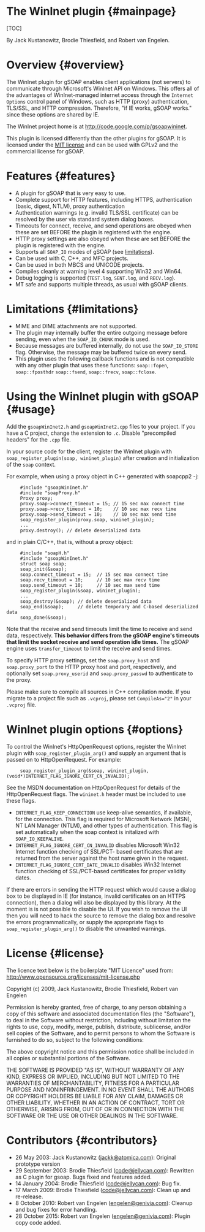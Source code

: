 
The WinInet plugin                                                   {#mainpage}
==================

[TOC]

By Jack Kustanowitz, Brodie Thiesfield, and Robert van Engelen.


Overview                                                             {#overview}
========

The WinInet plugin for gSOAP enables client applications (not servers) to
communicate through Microsoft's WinInet API on Windows. This offers all of the
advantages of WinInet-managed internet access through the `Internet Options`
control panel of Windows, such as HTTP (proxy) authentication, TLS/SSL, and
HTTP compression.  Therefore, "if IE works, gSOAP works." since these options
are shared by IE.

The WinInet project home is at <http://code.google.com/p/gsoapwininet>.

This plugin is licensed differently than the other plugins for gSOAP. It is
licensed under the [MIT license](#license) and can be used with GPLv2 and the
commercial license for gSOAP.


Features                                                             {#features}
========

- A plugin for gSOAP that is very easy to use.
- Complete support for HTTP features, including HTTPS, authentication (basic,
  digest, NTLM), proxy authentication
- Authentication warnings (e.g. invalid TLS/SSL certificate) can be resolved by
  the user via standard system dialog boxes.
- Timeouts for connect, receive, and send operations are obeyed when these are
  set BEFORE the plugin is registered with the engine.
- HTTP proxy settings are also obeyed when these are set BEFORE the plugin is
  registered with the engine.
- Supports all `SOAP_IO` modes of gSOAP (see [limitations](#limitations)).
- Can be used with C, C++, and MFC projects.
- Can be used in both MBCS and UNICODE projects.
- Compiles cleanly at warning level 4 supporting Win32 and Win64.
- Debug logging is supported (`TEST.log`, `SENT.log`, and `RECV.log`).
- MT safe and supports multiple threads, as usual with gSOAP clients.


Limitations                                                       {#limitations}
===========

- MIME and DIME attachments are not supported.
- The plugin may internally buffer the entire outgoing message before sending,
  even when the `SOAP_IO_CHUNK` mode is used.
- Because messages are buffered internally, do not use the `SOAP_IO_STORE`
  flag. Otherwise, the message may be buffered twice on every send.
- This plugin uses the following callback functions and is not compatible with
  any other plugin that uses these functions: `soap::fopen`, `soap::fposthdr`
  `soap::fsend`, `soap::frecv`, `soap::fclose`.


Using the WinInet plugin with gSOAP                                     {#usage}
===================================

Add the `gsoapWinInet2.h` and `gsoapWinInet2.cpp` files to your project. If you 
have a C project, change the extension to `.c`. Disable "precompiled headers"
for the `.cpp` file.

In your source code for the client, register the WinInet plugin with
`soap_register_plugin(soap, wininet_plugin)` after creation and initialization
of the `soap` context.

For example, when using a proxy object in C++ generated with soapcpp2 -j:

~~~~~~~~~~~~~~~~~~~~~~~~~~~~~~~~~~~~~~~~~~~~~~~~~~~~~~~~~~~~~~~~~~~~~~~~~~~~~~~~{.cpp}
     #include "gsoapWinInet.h"
     #include "soapProxy.h"
     Proxy proxy;
     proxy.soap->connect_timeout = 15; // 15 sec max connect time
     proxy.soap->recv_timeout = 10;    // 10 sec max recv time
     proxy.soap->send_timeout = 10;    // 10 sec max send time
     soap_register_plugin(proxy.soap, wininet_plugin);
     ...
     proxy.destroy(); // delete deserialized data
~~~~~~~~~~~~~~~~~~~~~~~~~~~~~~~~~~~~~~~~~~~~~~~~~~~~~~~~~~~~~~~~~~~~~~~~~~~~~~~~

and in plain C/C++, that is, without a proxy object:

~~~~~~~~~~~~~~~~~~~~~~~~~~~~~~~~~~~~~~~~~~~~~~~~~~~~~~~~~~~~~~~~~~~~~~~~~~~~~~~~{.cpp}
     #include "soapH.h"
     #include "gsoapWinInet.h"
     struct soap soap;
     soap_init(&soap);
     soap.connect_timeout = 15;  // 15 sec max connect time
     soap.recv_timeout = 10;     // 10 sec max recv time
     soap.send_timeout = 10;     // 10 sec max send time
     soap_register_plugin(&soap, wininet_plugin);
     ...
     soap_destroy(&soap); // delete deserialized data
     soap_end(&soap);     // delete temporary and C-based deserialized data
     soap_done(&soap);
~~~~~~~~~~~~~~~~~~~~~~~~~~~~~~~~~~~~~~~~~~~~~~~~~~~~~~~~~~~~~~~~~~~~~~~~~~~~~~~~

Note that the receive and send timeouts limit the time to receive and send
data, respectively.  **This behavior differs from the gSOAP engine's timeouts
that limit the socket receive and send operation idle times.**  The gSOAP
engine uses `transfer_timeout` to limit the receive and send times.

To specify HTTP proxy settings, set the `soap.proxy_host` and `soap.proxy_port`
to the HTTP proxy host and port, respectively, and optionally set
`soap.proxy_userid` and `soap.proxy_passwd` to authenticate to the proxy.

Please make sure to compile all sources in C++ compilation mode. If you migrate
to a project file such as `.vcproj`, please set `CompileAs="2"` in your
`.vcproj` file.


WinInet plugin options                                                {#options}
======================

To control the WinInet's HttpOpenRequest options, register the WinInet plugin
with `soap_register_plugin_arg()` and supply an argument that is passed on to
HttpOpenRequest. For example:

~~~~~~~~~~~~~~~~~~~~~~~~~~~~~~~~~~~~~~~~~~~~~~~~~~~~~~~~~~~~~~~~~~~~~~~~~~~~~~~~{.cpp}
     soap_register_plugin_arg(&soap, wininet_plugin, (void*)INTERNET_FLAG_IGNORE_CERT_CN_INVALID);
~~~~~~~~~~~~~~~~~~~~~~~~~~~~~~~~~~~~~~~~~~~~~~~~~~~~~~~~~~~~~~~~~~~~~~~~~~~~~~~~

See the MSDN documentation on HttpOpenRequest for details of the
HttpOpenRequest flags. The `wininet.h` header must be included to use these
flags.

- `INTERNET_FLAG_KEEP_CONNECTION` use keep-alive semantics, if available, for
  the connection. This flag is required for Microsoft Network (MSN), NT LAN
  Manager (NTLM), and other types of authentication. This flag is set
  automatically when the soap context is initalized with `SOAP_IO_KEEPALIVE`.
- `INTERNET_FLAG_IGNORE_CERT_CN_INVALID` disables Microsoft Win32 Internet
  function checking of SSL/PCT- based certificates that are returned from the
  server against the host name given in the request. 
- `INTERNET_FLAG_IGNORE_CERT_DATE_INVALID` disables Win32 Internet function
  checking of SSL/PCT-based certificates for proper validity dates.

If there are errors in sending the HTTP request which would cause a dialog box
to be displayed in IE (for instance, invalid certificates on an HTTPS
connection), then a dialog will also be displayed by this library. At the
moment is is not possible to disable the UI. If you wish to remove the UI then
you will need to hack the source to remove the dialog box and resolve the
errors programmatically, or supply the appropriate flags to
`soap_register_plugin_arg()` to disable the unwanted warnings.


License                                                               {#license}
=======

The licence text below is the boilerplate "MIT Licence" used from:
http://www.opensource.org/licenses/mit-license.php

Copyright (c) 2009, Jack Kustanowitz, Brodie Thiesfield, Robert van Engelen

Permission is hereby granted, free of charge, to any person obtaining a copy
of this software and associated documentation files (the "Software"), to deal
in the Software without restriction, including without limitation the rights
to use, copy, modify, merge, publish, distribute, sublicense, and/or sell
copies of the Software, and to permit persons to whom the Software is furnished
to do so, subject to the following conditions:

The above copyright notice and this permission notice shall be included in
all copies or substantial portions of the Software.

THE SOFTWARE IS PROVIDED "AS IS", WITHOUT WARRANTY OF ANY KIND, EXPRESS OR
IMPLIED, INCLUDING BUT NOT LIMITED TO THE WARRANTIES OF MERCHANTABILITY, FITNESS
FOR A PARTICULAR PURPOSE AND NONINFRINGEMENT. IN NO EVENT SHALL THE AUTHORS OR
COPYRIGHT HOLDERS BE LIABLE FOR ANY CLAIM, DAMAGES OR OTHER LIABILITY, WHETHER
IN AN ACTION OF CONTRACT, TORT OR OTHERWISE, ARISING FROM, OUT OF OR IN
CONNECTION WITH THE SOFTWARE OR THE USE OR OTHER DEALINGS IN THE SOFTWARE.


Contributors                                                     {#contributors}
============

- 26 May 2003: Jack Kustanowitz (jackk@atomica.com):
  Original prototype version
- 29 September 2003: Brodie Thiesfield (code@jellycan.com):
  Rewritten as C plugin for gsoap. Bugs fixed and features added.
- 14 January 2004: Brodie Thiesfield (code@jellycan.com):
  Bug fix.
- 17 March 2009: Brodie Thiesfield (code@jellycan.com):
  Clean up and re-release.
- 8 October 2010: Robert van Engelen (engelen@genivia.com):
  Cleanup and bug fixes for error handling.
- 28 October 2015: Robert van Engelen (engelen@genivia.com):
  Plugin copy code added.

